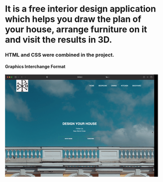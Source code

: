 <h1>It is a free interior design application which helps you draw the plan of your house, arrange furniture on it and visit the results in 3D.</h1>

<h3>HTML and CSS were combined in the project.</h3>

<h4>Graphics Interchange Format</h4>

![](dyh.gif)
